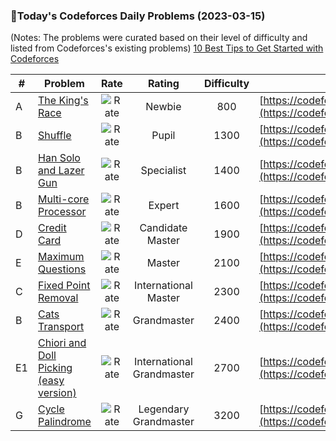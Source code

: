 ### 🌟Today's Codeforces Daily Problems (2023-03-15)
(Notes: The problems were curated based on their level of difficulty and listed from Codeforces's existing problems)
[10 Best Tips to Get Started with Codeforces](https://github.com/ika9810/Codeforces-Daily-Problems/blob/main/10%20Best%20Tips%20to%20Get%20Started%20with%20Codeforces.md)

| # | Problem | Rate| Rating | Difficulty | Contest |
|---| ----- | :--------: | :----------: | :----------: | ---------- |
|A|[The King's Race](https://codeforces.com/contest/1075/problem/A)|![Rate](https://img.shields.io/badge/Newbie-800-lightgrey)|Newbie|800|[https://codeforces.com/contest/1075](https://codeforces.com/contest/1075)|
|B|[Shuffle](https://codeforces.com/contest/1366/problem/B)|![Rate](https://img.shields.io/badge/Pupil-1300-brightgreen)|Pupil|1300|[https://codeforces.com/contest/1366](https://codeforces.com/contest/1366)|
|B|[Han Solo and Lazer Gun](https://codeforces.com/contest/514/problem/B)|![Rate](https://img.shields.io/badge/Specialist-1400-9cf)|Specialist|1400|[https://codeforces.com/contest/514](https://codeforces.com/contest/514)|
|B|[Multi-core Processor](https://codeforces.com/contest/411/problem/B)|![Rate](https://img.shields.io/badge/Expert-1600-blue)|Expert|1600|[https://codeforces.com/contest/411](https://codeforces.com/contest/411)|
|D|[Credit Card](https://codeforces.com/contest/893/problem/D)|![Rate](https://img.shields.io/badge/Candidate%20Master-1900-blueviolet)|Candidate Master|1900|[https://codeforces.com/contest/893](https://codeforces.com/contest/893)|
|E|[Maximum Questions](https://codeforces.com/contest/900/problem/E)|![Rate](https://img.shields.io/badge/Master-2100-orange)|Master|2100|[https://codeforces.com/contest/900](https://codeforces.com/contest/900)|
|C|[Fixed Point Removal](https://codeforces.com/contest/1404/problem/C)|![Rate](https://img.shields.io/badge/International%20Master-2300-orange)|International Master|2300|[https://codeforces.com/contest/1404](https://codeforces.com/contest/1404)|
|B|[Cats Transport](https://codeforces.com/contest/311/problem/B)|![Rate](https://img.shields.io/badge/Grandmaster-2400-red)|Grandmaster|2400|[https://codeforces.com/contest/311](https://codeforces.com/contest/311)|
|E1|[Chiori and Doll Picking (easy version)](https://codeforces.com/contest/1336/problem/E1)|![Rate](https://img.shields.io/badge/International%20Grandmaster-2700-red)|International Grandmaster|2700|[https://codeforces.com/contest/1336](https://codeforces.com/contest/1336)|
|G|[Cycle Palindrome](https://codeforces.com/contest/1656/problem/G)|![Rate](https://img.shields.io/badge/Legendary%20Grandmaster-3200-red)|Legendary Grandmaster|3200|[https://codeforces.com/contest/1656](https://codeforces.com/contest/1656)|
